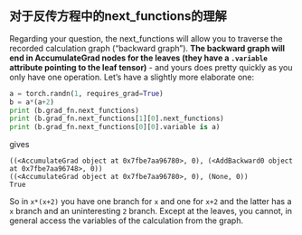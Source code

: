 ## 对于反传方程中的next_functions的理解

Regarding your question, the next_functions will allow you to traverse the recorded calculation graph (“backward graph”).
**The backward graph will end in AccumulateGrad nodes for the leaves (they have a `.variable` attribute pointing to the leaf tensor)** - and yours does pretty quickly as you only have one operation. Let’s have a slightly more elaborate one:

```python
a = torch.randn(1, requires_grad=True)
b = a*(a+2)
print (b.grad_fn.next_functions)
print (b.grad_fn.next_functions[1][0].next_functions)
print (b.grad_fn.next_functions[0][0].variable is a)
```

gives

```
((<AccumulateGrad object at 0x7fbe7aa96780>, 0), (<AddBackward0 object at 0x7fbe7aa96748>, 0))
((<AccumulateGrad object at 0x7fbe7aa96780>, 0), (None, 0))
True
```

So in `x*(x+2)` you have one branch for `x` and one for `x+2` and the latter has a `x` branch and an uninteresting `2` branch.
Except at the leaves, you cannot, in general access the variables of the calculation from the graph.